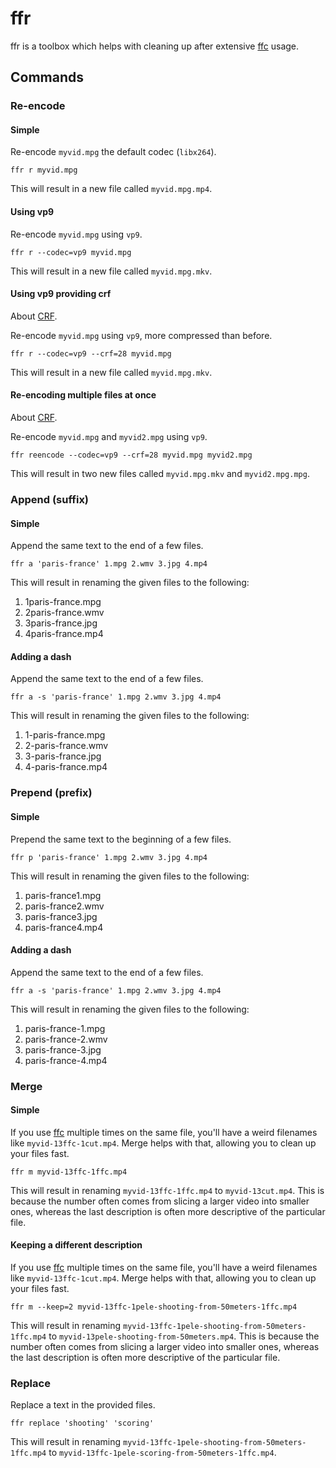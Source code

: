 # ffr

ffr is a toolbox which helps with cleaning up after extensive [ffc](https://github.com/peteraba/ffc) usage.

## Commands

### Re-encode

#### Simple

Re-encode `myvid.mpg` the default codec (`libx264`).

```
ffr r myvid.mpg
```

This will result in a new file called `myvid.mpg.mp4`.

#### Using vp9

Re-encode `myvid.mpg` using `vp9`.

```
ffr r --codec=vp9 myvid.mpg
```

This will result in a new file called `myvid.mpg.mkv`.

#### Using vp9 providing crf

About [CRF]([https://slhck.info/video/2017/02/24/crf-guide.html]).

Re-encode `myvid.mpg` using `vp9`, more compressed than before.

```
ffr r --codec=vp9 --crf=28 myvid.mpg
```

This will result in a new file called `myvid.mpg.mkv`.

#### Re-encoding multiple files at once

About [CRF]([https://slhck.info/video/2017/02/24/crf-guide.html]).

Re-encode `myvid.mpg` and `myvid2.mpg` using `vp9`.

```
ffr reencode --codec=vp9 --crf=28 myvid.mpg myvid2.mpg
```

This will result in two new files called `myvid.mpg.mkv` and `myvid2.mpg.mpg`.

### Append (suffix)

#### Simple

Append the same text to the end of a few files.

```
ffr a 'paris-france' 1.mpg 2.wmv 3.jpg 4.mp4
```

This will result in renaming the given files to the following:

1. 1paris-france.mpg
2. 2paris-france.wmv
3. 3paris-france.jpg
4. 4paris-france.mp4

#### Adding a dash

Append the same text to the end of a few files.

```
ffr a -s 'paris-france' 1.mpg 2.wmv 3.jpg 4.mp4
```

This will result in renaming the given files to the following:

1. 1-paris-france.mpg
2. 2-paris-france.wmv
3. 3-paris-france.jpg
4. 4-paris-france.mp4

### Prepend (prefix)

#### Simple

Prepend the same text to the beginning of a few files.

```
ffr p 'paris-france' 1.mpg 2.wmv 3.jpg 4.mp4
```

This will result in renaming the given files to the following:

1. paris-france1.mpg
2. paris-france2.wmv
3. paris-france3.jpg
4. paris-france4.mp4

#### Adding a dash

Append the same text to the end of a few files.

```
ffr a -s 'paris-france' 1.mpg 2.wmv 3.jpg 4.mp4
```

This will result in renaming the given files to the following:

1. paris-france-1.mpg
2. paris-france-2.wmv
3. paris-france-3.jpg
4. paris-france-4.mp4

### Merge

#### Simple

If you use [ffc](https://github.com/peteraba/ffc) multiple times on the same file, you'll have a weird filenames like `myvid-13ffc-1cut.mp4`. Merge helps with that, allowing you to clean up your files fast.

```
ffr m myvid-13ffc-1ffc.mp4
```

This will result in renaming `myvid-13ffc-1ffc.mp4` to `myvid-13cut.mp4`. This is because the number often comes from slicing a larger video into smaller ones, whereas the last description is often more descriptive of the particular file.

#### Keeping a different description

If you use [ffc](https://github.com/peteraba/ffc) multiple times on the same file, you'll have a weird filenames like `myvid-13ffc-1cut.mp4`. Merge helps with that, allowing you to clean up your files fast.

```
ffr m --keep=2 myvid-13ffc-1pele-shooting-from-50meters-1ffc.mp4
```

This will result in renaming `myvid-13ffc-1pele-shooting-from-50meters-1ffc.mp4` to `myvid-13pele-shooting-from-50meters.mp4`. This is because the number often comes from slicing a larger video into smaller ones, whereas the last description is often more descriptive of the particular file.

### Replace

Replace a text in the provided files.

```
ffr replace 'shooting' 'scoring'
```

This will result in renaming `myvid-13ffc-1pele-shooting-from-50meters-1ffc.mp4` to `myvid-13ffc-1pele-scoring-from-50meters-1ffc.mp4`.
